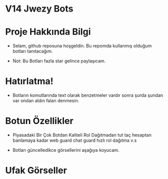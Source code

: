 # V14 Jwezy Bots

# Proje Hakkında Bilgi

* Selam, github reposuna hoşgeldin. Bu repomda kullanmış olduğum botları tanıtacağım.


* Not: Bu Botları fazla star gelince paylaşıcam.



# Hatırlatma!
* Botların komutlarında text olarak benzetmeler vardır sonra şurda şundan var ondan aldın falan denmesin. 

# Botun Özellikler

* Piyasadaki Bir Çok Botdan Kaliteli Rol Dağıtmadan tut taç hesaptan banlamaya kadar web guard chat guard hızlı rol dağıtma v.s

* Botları güncelledikce görsellerini aşağıya koyucam.

# Ufak Görseller
